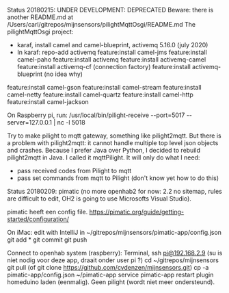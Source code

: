 Status 20180215: UNDER DEVELOPMENT: DEPRECATED
Beware: there is another README.md at /Users/carl/gitrepos/mijnsensors/pilightMqttOsgi/README.md
The pilightMqttOsgi project:
- karaf, install camel and camel-blueprint, activemq 5.16.0 (july 2020)
- In karaf:
repo-add activemq <version>
feature:install camel-jms
feature:install camel-paho
feature:install activemq
feature:install activemq-camel
feature:install activemq-cf (connection factory)
feature:install activemq-blueprint (no idea why)

feature:install camel-gson
feature:install camel-stream
feature:install camel-netty
feature:install camel-quartz
feature:install camel-http
feature:install camel-jackson

On Raspberry pi, run:
/usr/local/bin/pilight-receive --port=5017 --server=127.0.0.1 | nc -l 5018


Try to make pilight to mqtt gateway, something like pilight2mqtt. But there is a problem with pilight2mqtt: it cannot
handle multiple top level json objects and crashes. Because I prefer Java over Python, I decided to rebuild pilight2mqtt
in Java. I called it mqttPilight.
It will only do what I need:
- pass received codes from Pilight to mqtt
- pass set commands from mqtt to Pilight (don't know yet how to do this)

Status 20180209:
pimatic (no more openhab2 for now: 2.2 no sitemap, rules are difficult to edit, OH2 is going to use Microsofts Visual Studio).

pimatic heeft een config file. https://pimatic.org/guide/getting-started/configuration/



On iMac:
edit with IntelliJ in ~/gitrepos/mijnsensors/pimatic-app/config.json
git add *
git commit
git push

Connect to openhab system (raspberry):
Terminal, ssh pi@192.168.2.9
(su is niet nodig voor deze app, draait onder user pi ?)
cd ~/gitrepos/mijnsensors
git pull
(of git clone https://github.com/cvdenzen/mijnsensors.git)
cp -a pimatic-app/config.json ~/pimatic-app
service pimatic-app restart
plugin homeduino laden (eenmalig). Geen pilight (wordt niet meer ondersteund).
